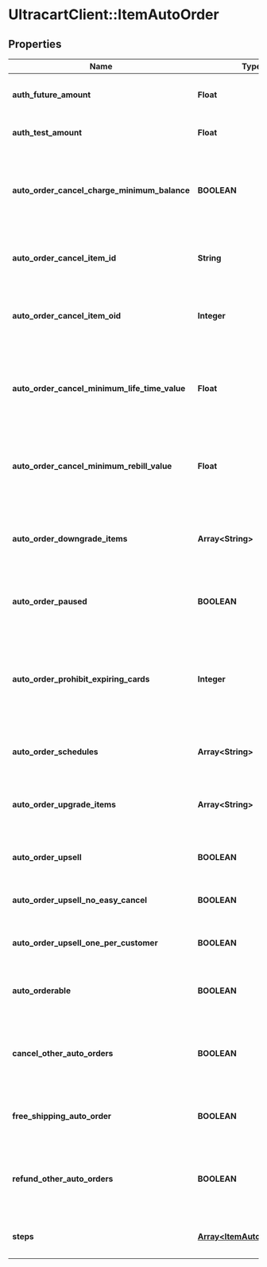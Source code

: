 # UltracartClient::ItemAutoOrder

## Properties
Name | Type | Description | Notes
------------ | ------------- | ------------- | -------------
**auth_future_amount** | **Float** | Amount to try and authorize for the future rebill | [optional] 
**auth_test_amount** | **Float** | Amount to try and test authorize | [optional] 
**auto_order_cancel_charge_minimum_balance** | **BOOLEAN** | If true, the cost of the cancel item will be the remaining balance of the minimum rebill or lifetime value | [optional] 
**auto_order_cancel_item_id** | **String** | Item id to attempt charging the customer for if they cancel | [optional] 
**auto_order_cancel_item_oid** | **Integer** | Item object identifier to attempt charging the customer for if they cancel | [optional] 
**auto_order_cancel_minimum_life_time_value** | **Float** | The minimum life time value that must be paid in order to not be charged the cancellation item. | [optional] 
**auto_order_cancel_minimum_rebill_value** | **Float** | The minimum rebill value that must be paid in order to not be charged the cancellation item. | [optional] 
**auto_order_downgrade_items** | **Array&lt;String&gt;** | List of downgrade items presented to customer service representatives | [optional] 
**auto_order_paused** | **BOOLEAN** | True if the rebill processing of this item is paused | [optional] 
**auto_order_prohibit_expiring_cards** | **Integer** | Minimum number of months before expiration for the card.  Overrides the account level setting if higher.  Set to zero to disable. | [optional] 
**auto_order_schedules** | **Array&lt;String&gt;** | The user selectable schedules that are available | [optional] 
**auto_order_upgrade_items** | **Array&lt;String&gt;** | List of upgrade items presented to customer service representatives | [optional] 
**auto_order_upsell** | **BOOLEAN** | True if this item uses a fixed upsell step schedule | [optional] 
**auto_order_upsell_no_easy_cancel** | **BOOLEAN** | Do not send the easy cancel email to the customer | [optional] 
**auto_order_upsell_one_per_customer** | **BOOLEAN** | Limit the purchase of this item to one per customer | [optional] 
**auto_orderable** | **BOOLEAN** | True if this item can be automatically ordered by the customer | [optional] 
**cancel_other_auto_orders** | **BOOLEAN** | True if other auto orders for this customer should be canceled when this item is ordered | [optional] 
**free_shipping_auto_order** | **BOOLEAN** | True if the customer should be given free shipping | [optional] 
**refund_other_auto_orders** | **BOOLEAN** | True if other auto orders for this customer should refunded if this item is refunded. | [optional] 
**steps** | [**Array&lt;ItemAutoOrderStep&gt;**](ItemAutoOrderStep.md) | The rebill steps if this auto order is an upsell | [optional] 


